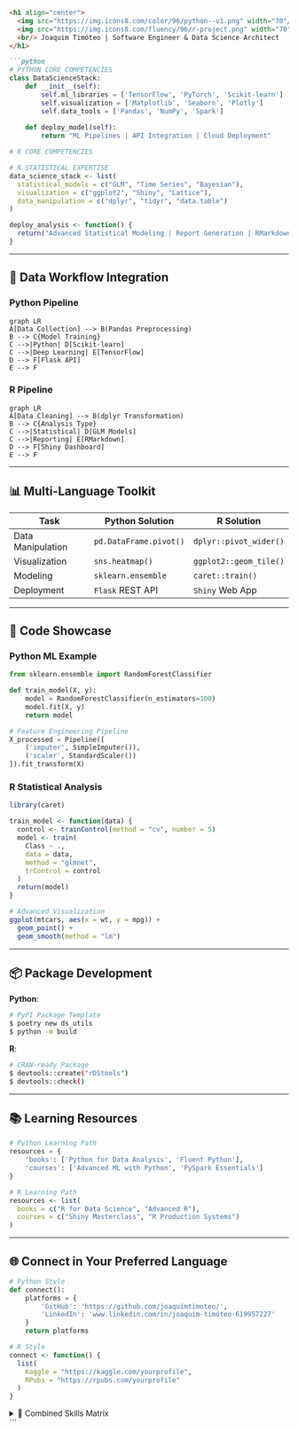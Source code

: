 ```markdown
<h1 align="center">
  <img src="https://img.icons8.com/color/96/python--v1.png" width="70"/> 
  <img src="https://img.icons8.com/fluency/96/r-project.png" width="70"/>
  <br/> Joaquim Timóteo | Software Engineer & Data Science Architect 
</h1>

```python
# PYTHON CORE COMPETENCIES
class DataScienceStack:
    def __init__(self):
        self.ml_libraries = ['TensorFlow', 'PyTorch', 'Scikit-learn']
        self.visualization = ['Matplotlib', 'Seaborn', 'Plotly']
        self.data_tools = ['Pandas', 'NumPy', 'Spark']
        
    def deploy_model(self):
        return "ML Pipelines | API Integration | Cloud Deployment"

# R CORE COMPETENCIES
```
```r
# R STATISTICAL EXPERTISE
data_science_stack <- list(
  statistical_models = c("GLM", "Time Series", "Bayesian"),
  visualization = c("ggplot2", "Shiny", "Lattice"),
  data_manipulation = c("dplyr", "tidyr", "data.table")
)

deploy_analysis <- function() {
  return("Advanced Statistical Modeling | Report Generation | RMarkdown")
}
```

---

## 🔁 **Data Workflow Integration**

### **Python Pipeline**
```mermaid
graph LR
A[Data Collection] --> B(Pandas Preprocessing)
B --> C{Model Training}
C -->|Python| D[Scikit-learn]
C -->|Deep Learning| E[TensorFlow]
D --> F[Flask API]
E --> F
```

### **R Pipeline**
```mermaid
graph LR
A[Data Cleaning] --> B(dplyr Transformation)
B --> C{Analysis Type}
C -->|Statistical| D[GLM Models]
C -->|Reporting| E[RMarkdown]
D --> F[Shiny Dashboard]
E --> F
```

---

## 📊 **Multi-Language Toolkit**

| Task                | Python Solution           | R Solution               |
|---------------------|---------------------------|--------------------------|
| Data Manipulation   | `pd.DataFrame.pivot()`    | `dplyr::pivot_wider()`   |
| Visualization       | `sns.heatmap()`           | `ggplot2::geom_tile()`   |
| Modeling            | `sklearn.ensemble`        | `caret::train()`         |
| Deployment          | `Flask` REST API          | `Shiny` Web App          |

---

## 🧪 **Code Showcase**

### **Python ML Example**
```python
from sklearn.ensemble import RandomForestClassifier

def train_model(X, y):
    model = RandomForestClassifier(n_estimators=100)
    model.fit(X, y)
    return model

# Feature Engineering Pipeline
X_processed = Pipeline([
    ('imputer', SimpleImputer()),
    ('scaler', StandardScaler())
]).fit_transform(X)
```

### **R Statistical Analysis**
```r
library(caret)

train_model <- function(data) {
  control <- trainControl(method = "cv", number = 5)
  model <- train(
    Class ~ .,
    data = data,
    method = "glmnet",
    trControl = control
  )
  return(model)
}

# Advanced Visualization
ggplot(mtcars, aes(x = wt, y = mpg)) + 
  geom_point() + 
  geom_smooth(method = "lm")
```

---

## 📦 **Package Development**

**Python**:
```bash
# PyPI Package Template
$ poetry new ds_utils
$ python -m build
```

**R**:
```bash
# CRAN-ready Package
$ devtools::create("rDStools")
$ devtools::check()
```

---

## 📚 **Learning Resources**

```python
# Python Learning Path
resources = {
    'books': ['Python for Data Analysis', 'Fluent Python'],
    'courses': ['Advanced ML with Python', 'PySpark Essentials']
}
```

```r
# R Learning Path
resources <- list(
  books = c("R for Data Science", "Advanced R"),
  courses = c("Shiny Masterclass", "R Production Systems")
)
```

---

## 🌐 **Connect in Your Preferred Language**

```python
# Python Style
def connect():
    platforms = {
        'GitHub': 'https://github.com/joaquimtimoteo/',
        'LinkedIn': 'www.linkedin.com/in/joaquim-timóteo-619957227'
    }
    return platforms
```

```r
# R Style
connect <- function() {
  list(
    Kaggle = "https://kaggle.com/yourprofile",
    RPubs = "https://rpubs.com/yourprofile"
  )
}
```

<details>
<summary>📌 Combined Skills Matrix</summary>

| Skill Category       | Python Implementation     | R Implementation        |
|----------------------|---------------------------|-------------------------|
| Data Wrangling       | Pandas/Numpy              | dplyr/tidyr             |
| Visualization        | Matplotlib/Plotly         | ggplot2/Plotly          |
| Modeling             | Scikit-learn/TensorFlow   | caret/Tidymodels        |
| Reporting            | Jupyter Notebooks         | RMarkdown/Quarto        |
| Deployment           | Flask/Django              | Shiny/plumber           |

</details>
```

